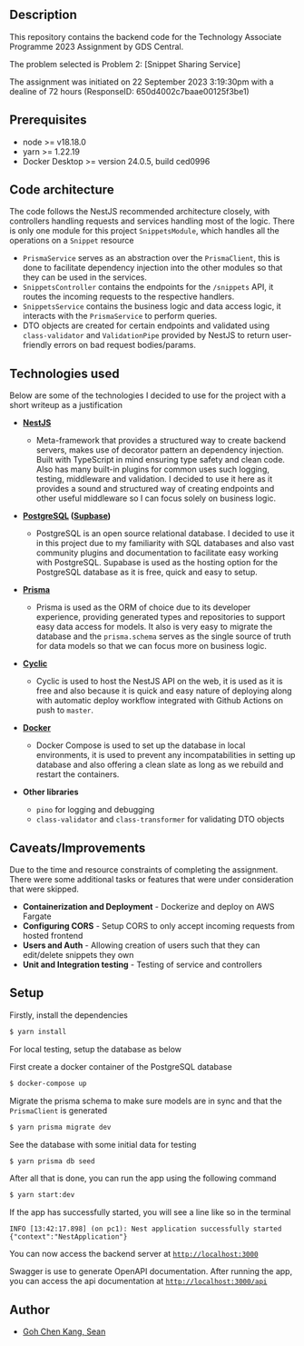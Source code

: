 ## Description

This repository contains the backend code for the Technology Associate Programme 2023 Assignment by GDS Central.

The problem selected is Problem 2: [Snippet Sharing Service]

The assignment was initiated on 22 September 2023 3:19:30pm with a dealine of 72 hours (ResponseID: 650d4002c7baae00125f3be1)

## Prerequisites

- node >= v18.18.0
- yarn >= 1.22.19
- Docker Desktop >= version 24.0.5, build ced0996

## Code architecture

The code follows the NestJS recommended architecture closely, with controllers handling requests and services handling most of the logic. There is only one module for this project `SnippetsModule`, which handles all the operations on a `Snippet` resource

- `PrismaService` serves as an abstraction over the `PrismaClient`, this is done to facilitate dependency injection into the other modules so that they can be used in the services.
- `SnippetsController` contains the endpoints for the `/snippets` API, it routes the incoming requests to the respective handlers.
- `SnippetsService` contains the business logic and data access logic, it interacts with the `PrismaService` to perform queries.
- DTO objects are created for certain endpoints and validated using `class-validator` and `ValidationPipe` provided by NestJS to return user-friendly errors on bad request bodies/params.

## Technologies used

Below are some of the technologies I decided to use for the project with a short writeup as a justification

- **[NestJS](https://nestjs.com/)**

  - Meta-framework that provides a structured way to create backend servers, makes use of decorator pattern an dependency injection. Built with TypeScript in mind ensuring type safety and clean code. Also has many built-in plugins for common uses such logging, testing, middleware and validation. I decided to use it here as it provides a sound and structured way of creating endpoints and other useful middleware so I can focus solely on business logic.

- **[PostgreSQL](https://www.postgresql.org/) ([Supbase](https://supabase.com/))**

  - PostgreSQL is an open source relational database. I decided to use it in this project due to my familiarity with SQL databases and also vast community plugins and documentation to facilitate easy working with PostgreSQL. Supabase is used as the hosting option for the PostgreSQL database as it is free, quick and easy to setup.

- **[Prisma](https://www.prisma.io/)**

  - Prisma is used as the ORM of choice due to its developer experience, providing generated types and repositories to support easy data access for models. It also is very easy to migrate the database and the `prisma.schema` serves as the single source of truth for data models so that we can focus more on business logic.

- **[Cyclic](https://www.cyclic.sh/)**

  - Cyclic is used to host the NestJS API on the web, it is used as it is free and also because it is quick and easy nature of deploying along with automatic deploy workflow integrated with Github Actions on push to `master`.

- **[Docker](https://docker.com)**

  - Docker Compose is used to set up the database in local environments, it is used to prevent any incompatabilities in setting up database and also offering a clean slate as long as we rebuild and restart the containers.

- **Other libraries**
  - `pino` for logging and debugging
  - `class-validator` and `class-transformer` for validating DTO objects

## Caveats/Improvements

Due to the time and resource constraints of completing the assignment. There were some additional tasks or features that were under consideration that were skipped.

- **Containerization and Deployment** - Dockerize and deploy on AWS Fargate
- **Configuring CORS** - Setup CORS to only accept incoming requests from hosted frontend
- **Users and Auth** - Allowing creation of users such that they can edit/delete snippets they own
- **Unit and Integration testing** - Testing of service and controllers

## Setup

Firstly, install the dependencies

```bash
$ yarn install
```

For local testing, setup the database as below

First create a docker container of the PostgreSQL database

```bash
$ docker-compose up
```

Migrate the prisma schema to make sure models are in sync and that the `PrismaClient` is generated

```bash
$ yarn prisma migrate dev
```

See the database with some initial data for testing

```bash
$ yarn prisma db seed
```

After all that is done, you can run the app using the following command

```bash
$ yarn start:dev
```

If the app has successfully started, you will see a line like so in the terminal

```
INFO [13:42:17.898] (on pc1): Nest application successfully started {"context":"NestApplication"}
```

You can now access the backend server at [`http://localhost:3000`](http://localhost:3000)

Swagger is use to generate OpenAPI documentation. After running the app, you can access the api documentation at [`http://localhost:3000/api`](http://localhost:3000/api)

## Author

- [Goh Chen Kang, Sean](mailto:gohcksean@gmail.com)
